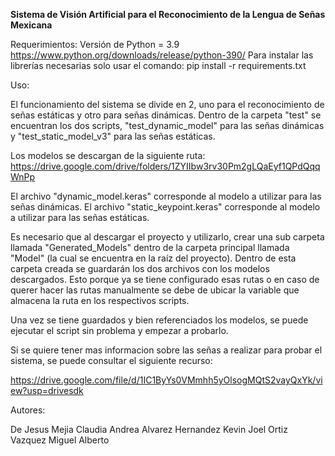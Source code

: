 **Sistema de Visión Artificial para el Reconocimiento de la Lengua de Señas Mexicana**

Requerimientos:
  Versión de Python = 3.9 https://www.python.org/downloads/release/python-390/
  Para instalar las librerías necesarias solo usar el comando: pip install -r requirements.txt

Uso:

  El funcionamiento del sistema se divide en 2, uno para el reconocimiento de señas estáticas y otro para señas dinámicas.
  Dentro de la carpeta "test" se encuentran los dos scripts, "test_dynamic_model" para las señas dinámicas y "test_static_model_v3" para las señas estáticas. 

  Los modelos se descargan de la siguiente ruta: https://drive.google.com/drive/folders/1ZYIIbw3rv30Pm2gLQaEyf1QPdQqqWnPp

  El archivo "dynamic_model.keras" corresponde al modelo a utilizar para las señas dinámicas.
  El archivo "static_keypoint.keras" corresponde al modelo a utilizar para las señas estáticas.

  Es necesario que al descargar el proyecto y utilizarlo, crear una sub carpeta llamada "Generated_Models" dentro de la carpeta principal llamada "Model" (la cual se       encuentra en la raíz del proyecto). Dentro de esta carpeta creada se guardarán los dos archivos con los modelos descargados. Esto porque ya se tiene configurado       esas rutas o en caso de querer hacer las rutas manualmente se debe de ubicar la variable que almacena la ruta en los respectivos scripts. 

  Una vez se tiene guardados y bien referenciados los modelos, se puede ejecutar el script sin problema y empezar a probarlo. 

Si se quiere tener mas informacion sobre las señas a realizar para probar el sistema, se puede consultar el siguiente recurso:

https://drive.google.com/file/d/1IC1ByYs0VMmhh5yOlsogMQtS2vayQxYk/view?usp=drivesdk

Autores: 

  De Jesus Mejia Claudia Andrea
  Alvarez Hernandez Kevin Joel
  Ortiz Vazquez Miguel Alberto
  





